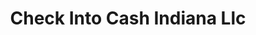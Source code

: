---
title: Check Into Cash Indiana Llc
slug: check-into-cash-indiana-llc
updated-on: '2024-05-30T13:44:31.749Z'
created-on: '2024-05-30T13:41:46.671Z'
published-on: '2024-05-30T13:54:32.469Z'
f_city-state-2:
- cms/city/lebanon-in.md
- cms/city/plainfield-in.md
- cms/city/huntington-in.md
- cms/city/frankfort-in.md
- cms/city/munster-in.md
- cms/city/scottsburg-in.md
- cms/city/goshen-in.md
- cms/city/schererville-in.md
- cms/city/muncie-in.md
- cms/city/marion-in.md
- cms/city/richmond-in.md
- cms/city/angola-in.md
- cms/city/highland-in.md
- cms/city/washington-in.md
- cms/city/plymouth-in.md
- cms/city/shelbyville-in.md
- cms/city/mishawaka-in.md
- cms/city/wabash-in.md
- cms/city/franklin-in.md
- cms/city/madison-in.md
- cms/city/crawfordsville-in.md
- cms/city/albany-in.md
- cms/city/kokomo-in.md
- cms/city/seymour-in.md
- cms/city/bend-in.md
- cms/city/warsaw-in.md
- cms/city/bluffton-in.md
- cms/city/clarksville-in.md
- cms/city/portage-in.md
- cms/city/peru-in.md
- cms/city/evansville-in.md
- cms/city/columbus-in.md
- cms/city/vincennes-in.md
- cms/city/bloomington-in.md
- cms/city/jasper-in.md
- cms/city/greenfield-in.md
- cms/city/greensburg-in.md
- cms/city/mooresville-in.md
- cms/city/lafayette-in.md
- cms/city/portland-in.md
- cms/city/connersville-in.md
- cms/city/decatur-in.md
- cms/city/auburn-in.md
- cms/city/elkhart-in.md
- cms/city/logansport-in.md
- cms/city/la-porte-in.md
- cms/city/fort-wayne-in.md
- cms/city/new-castle-in.md
- cms/city/columbia-city-in.md
- cms/city/terre-haute-in.md
- cms/city/michigan-city-in.md
- cms/city/crown-point-in.md
f_locations:
- cms/payday-loan/check-into-cash-indiana-llc-13141.md
- cms/payday-loan/check-into-cash-indiana-llc-13142.md
- cms/payday-loan/check-into-cash-indiana-llc-13143.md
- cms/payday-loan/check-into-cash-indiana-llc-13144.md
- cms/payday-loan/check-into-cash-indiana-llc-13145.md
- cms/payday-loan/check-into-cash-indiana-llc-13146.md
- cms/payday-loan/check-into-cash-indiana-llc-13147.md
- cms/payday-loan/check-into-cash-indiana-llc-13148.md
- cms/payday-loan/check-into-cash-indiana-llc-13149.md
- cms/payday-loan/check-into-cash-indiana-llc-13150.md
- cms/payday-loan/check-into-cash-indiana-llc-13151.md
- cms/payday-loan/check-into-cash-indiana-llc-13152.md
- cms/payday-loan/check-into-cash-indiana-llc-13153.md
- cms/payday-loan/check-into-cash-indiana-llc-13154.md
- cms/payday-loan/check-into-cash-indiana-llc-13155.md
- cms/payday-loan/check-into-cash-indiana-llc-13156.md
- cms/payday-loan/check-into-cash-indiana-llc-13157.md
- cms/payday-loan/check-into-cash-indiana-llc-13158.md
- cms/payday-loan/check-into-cash-indiana-llc-13159.md
- cms/payday-loan/check-into-cash-indiana-llc-13160.md
- cms/payday-loan/check-into-cash-indiana-llc-13161.md
- cms/payday-loan/check-into-cash-indiana-llc-13162.md
- cms/payday-loan/check-into-cash-indiana-llc-13163.md
- cms/payday-loan/check-into-cash-indiana-llc-13164.md
- cms/payday-loan/check-into-cash-indiana-llc-13165.md
- cms/payday-loan/check-into-cash-indiana-llc-13166.md
- cms/payday-loan/check-into-cash-indiana-llc-13167.md
- cms/payday-loan/check-into-cash-indiana-llc-13168.md
- cms/payday-loan/check-into-cash-indiana-llc-13169.md
- cms/payday-loan/check-into-cash-indiana-llc-13170.md
- cms/payday-loan/check-into-cash-indiana-llc-13171.md
- cms/payday-loan/check-into-cash-indiana-llc-13172.md
- cms/payday-loan/check-into-cash-indiana-llc-13173.md
- cms/payday-loan/check-into-cash-indiana-llc-13174.md
- cms/payday-loan/check-into-cash-indiana-llc-13175.md
- cms/payday-loan/check-into-cash-indiana-llc-13176.md
- cms/payday-loan/check-into-cash-indiana-llc-13177.md
- cms/payday-loan/check-into-cash-indiana-llc-13178.md
- cms/payday-loan/check-into-cash-indiana-llc-13179.md
- cms/payday-loan/check-into-cash-indiana-llc-13180.md
- cms/payday-loan/check-into-cash-indiana-llc-13181.md
- cms/payday-loan/check-into-cash-indiana-llc-13182.md
- cms/payday-loan/check-into-cash-indiana-llc-13183.md
- cms/payday-loan/check-into-cash-indiana-llc-13184.md
- cms/payday-loan/check-into-cash-indiana-llc-13185.md
- cms/payday-loan/check-into-cash-indiana-llc-13186.md
- cms/payday-loan/check-into-cash-indiana-llc-13187.md
- cms/payday-loan/check-into-cash-indiana-llc-13188.md
- cms/payday-loan/check-into-cash-indiana-llc-13189.md
- cms/payday-loan/check-into-cash-indiana-llc-13190.md
- cms/payday-loan/check-into-cash-indiana-llc-13191.md
- cms/payday-loan/check-into-cash-indiana-llc-13192.md
- cms/payday-loan/check-into-cash-indiana-llc-13193.md
- cms/payday-loan/check-into-cash-indiana-llc-13194.md
- cms/payday-loan/check-into-cash-indiana-llc-13195.md
- cms/payday-loan/check-into-cash-indiana-llc-13196.md
- cms/payday-loan/check-into-cash-indiana-llc-13197.md
f_states:
- cms/state/indiana.md
layout: '[company].html'
tags: company
---